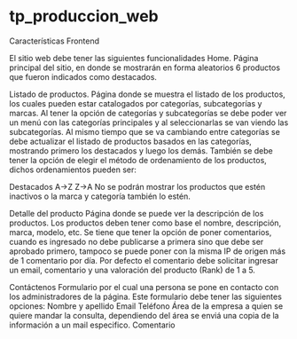 # tp_produccion_web

Características Frontend 

El sitio web debe tener las siguientes funcionalidades
Home.
 	Página principal del sitio, en donde se mostrarán en forma aleatorios 6 productos que fueron indicados como destacados.

Listado de productos.
Página donde se muestra el listado de los productos, los cuales pueden estar catalogados por categorías, subcategorías y marcas.
Al tener la opción de categorías y subcategorías se debe poder ver un menú con las categorías principales y al seleccionarlas se van viendo las subcategorías. Al mismo tiempo que se va cambiando entre categorías se debe actualizar el listado de productos basados en las categorías, mostrando primero los destacados y luego los demás.
También se debe tener la opción de elegir el método de ordenamiento de los productos, dichos ordenamientos pueden ser:

Destacados
A->Z
Z->A
No se podrán mostrar los productos que estén inactivos o la marca y categoría también lo estén.


Detalle del producto
Página donde se puede ver la descripción de los productos. Los productos deben tener como base el nombre, descripción, marca, modelo, etc.
Se tiene que tener la opción de poner comentarios, cuando es ingresado no debe publicarse a primera sino que debe ser aprobado primero, tampoco se puede poner con la misma IP de origen más de 1 comentario por día.
Por defecto el comentario debe solicitar ingresar un email, comentario y una valoración del producto (Rank) de 1 a 5.

Contáctenos
Formulario por el cual una persona se pone en contacto con los administradores de la página.
Este formulario debe tener las siguientes opciones:
Nombre y apellido
Email
Teléfono
Área de la empresa a quien se quiere mandar la consulta, dependiendo del área se enviá una copia de la información a un mail especifico.
Comentario
